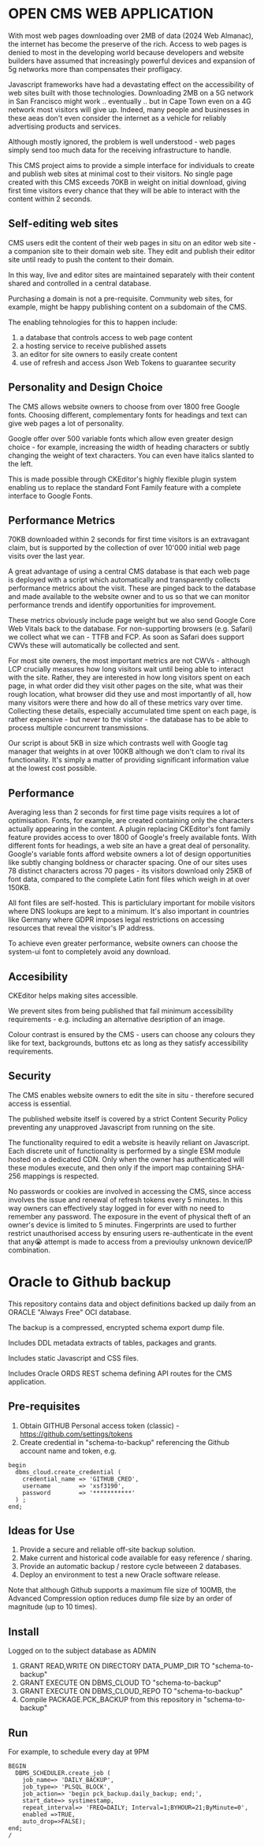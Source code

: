 # OPEN CMS WEB APPLICATION
With most web pages downloading over 2MB of data (2024 Web Almanac), the internet has become the preserve of the rich. Access to web pages is denied to most in the developing world because developers and website builders have assumed that increasingly powerful devices and expansion of 5g networks more than compensates their profligacy.

Javascript frameworks have had a devastating effect on the accessibility of web sites built with those technologies. Downloading 2MB on a 5G network in San Francisco might work .. eventually .. but in Cape Town even on a 4G network most visitors will give up. Indeed, many people and businesses in these aeas don't even consider the internet as a vehicle for reliably advertising products and services. 

Although mostly ignored, the problem is well understood - web pages simply send too much data for the receiving infrastructure to handle.

This CMS project aims to provide a simple interface for individuals to create and publish web sites at minimal cost to their visitors. No single page created with this CMS exceeds 70KB in weight on initial download, giving first time visitors every chance that they will be able to interact with the content within 2 seconds. 

## Self-editing web sites
CMS users edit the content of their web pages in situ on an editor web site - a companion site to their domain web site. They edit and publish their editor site until ready to push the content to their domain. 

In this way, live and editor sites are maintained separately with their content shared and controlled in a central database. 

Purchasing a domain is not a pre-requisite. Community web sites, for example, might be happy publishing content on a subdomain of the CMS. 

The enabling tehnologies for this to happen include:

1. a database that controls access to web page content
2. a hosting service to receive published assets
3. an editor for site owners to easily create content
4. use of refresh and access Json Web Tokens to guarantee security

## Personality and Design Choice
The CMS allows website owners to choose from over 1800 free Google fonts. Choosing different, complementary fonts for headings and text can give web pages a lot of personality. 

Google offer over 500 variable fonts which allow even greater design choice - for example, increasing the width of heading characters or subtly changing the weight of text characters. You can even have italics slanted to the left.

This is made possible through CKEditor's highly flexible plugin system enabling us to replace the standard Font Family feature with a complete interface to Google Fonts.

## Performance Metrics
70KB downloaded within 2 seconds for first time visitors is an extravagant claim, but is supported by the collection of over 10'000 initial web page visits over the last year.

A great advantage of using a central CMS database is that each web page is deployed with a script which automatically and transparently collects performance metrics about the visit. These are pinged back to the database and made available to the website owner and to us so that we can monitor performance trends and identify opportunities for improvement.

These metrics obviously include page weight but we also send Google Core Web Vitals back to the database. For non-supporting browsers (e.g. Safari) we collect what we can - TTFB and FCP. As soon as Safari does support CWVs these will automatically be collected and sent.

For most site owners, the most important metrics are not CWVs - although LCP crucially measures how long visitors wait until being able to interact with the site. Rather, they are interested in how long visitors spent on each page, in what order did they visit other pages on the site, what was their rough location, what browser did they use and most importantly of all, how many visitors were there and how do all of these metrics vary over time. Collecting these details, especially accumulated time spent on each page, is rather expensive - but never to the visitor - the database has to be able to process multiple concurrent transmissions.

Our script is about 5KB in size which contrasts well with Google tag manager that weights in at over 100KB although we don't clam to rival its functionality. It's simply a matter of providing significant information value at the lowest cost possible.

## Performance
Averaging less than 2 seconds for first time page visits requires a lot of optimisation. Fonts, for example, are created containing only the characters actually appearing in the content. A plugin replacing CKEditor's font family feature provides access to over 1800 of Google's freely available fonts. With different fonts for headings, a web site an have a great deal of personality. Google's variable fonts afford website owners a lot of design opportunities like subtly changing boldness or character spacing. One of our sites uses 78 distinct characters across 70 pages - its visitors download only 25KB of font data, compared to the complete Latin font files which weigh in at over 150KB.

All font files are self-hosted. This is particlulary important for mobile visitors where DNS lookups are kept to a minimum. It's also important in countries like Germany where GDPR imposes legal restrictions on accessing resources that reveal the visitor's IP address.

To achieve even greater performance, website owners can choose the system-ui font to completely avoid any download.  

## Accesibility
CKEditor helps making sites accessible. 

We prevent sites from being published that fail minimum accessibility requirements - e.g. including an alternative desription of an image.

Colour contrast is ensured by the CMS - users can choose any colours they like for text, backgrounds, buttons etc as long as they satisfy accessibility requirements.

## Security
The CMS enables website owners to edit the site in situ - therefore secured access is essential.

The published website itself is covered by a strict Content Security Policy preventing any unapproved Javascript from running on the site.

The functionality required to edit a website is heavily reliant on Javascript. Each discrete unit of functionality is performed by a single ESM module hosted on a dedicated CDN. Only when the owner has authenticated will these modules execute, and then only if the import map containing SHA-256 mappings is respected.

No passwords or cookies are involved in accessing the CMS, since access involves the issue and renewal of refresh tokens every 5 minutes. In this way owners can effectively stay logged in for ever with no need to remember any password. The exposure in the event of physical theft of an owner's device is limited to 5 minutes. Fingerprints are used to further restrict unauthorised access by  ensuring users re-authenticate in the event that any😭 attempt is made to access from a previoulsy unknown device/IP combination.


# Oracle to Github backup
This repository contains data and object definitions backed up daily from an ORACLE "Always Free" OCI database.

The backup is a compressed, encrypted schema export dump file.

Includes DDL metadata extracts of tables, packages and grants.

Includes static Javascript and CSS files.

Includes Oracle ORDS REST schema defining API routes for the CMS application.

## Pre-requisites
1. Obtain GITHUB Personal access token (classic) - https://github.com/settings/tokens
2. Create credential in "schema-to-backup" referencing the Github account name and token, e.g.

```
begin
  dbms_cloud.create_credential (
    credential_name => 'GITHUB_CRED',
    username        => 'xsf3190',
    password        => '***********'
  ) ;
end;
```
   
## Ideas for Use
1. Provide a secure and reliable off-site backup solution. 
2. Make current and historical code available for easy reference / sharing.
3. Provide an automatic backup / restore cycle betweeen 2 databases.
4. Deploy an environment to test a new Oracle software release.

Note that although Github supports a maximum file size of 100MB, the Advanced Compression option reduces dump file size by an order of magnitude (up to 10 times).

## Install
Logged on to the subject database as ADMIN
1. GRANT READ,WRITE ON DIRECTORY DATA_PUMP_DIR TO "schema-to-backup"
2. GRANT EXECUTE ON DBMS_CLOUD TO "schema-to-backup"
3. GRANT EXECUTE ON DBMS_CLOUD_REPO TO "schema-to-backup"
4. Compile PACKAGE.PCK_BACKUP from this repository in "schema-to-backup"

## Run
For example, to schedule every day at 9PM
```
BEGIN
  DBMS_SCHEDULER.create_job (
    job_name=> 'DAILY_BACKUP',
    job_type=> 'PLSQL_BLOCK',
    job_action=> 'begin pck_backup.daily_backup; end;',
    start_date=> systimestamp,
    repeat_interval=> 'FREQ=DAILY; Interval=1;BYHOUR=21;ByMinute=0',
    enabled =>TRUE,
    auto_drop=>FALSE);
end;
/
```
